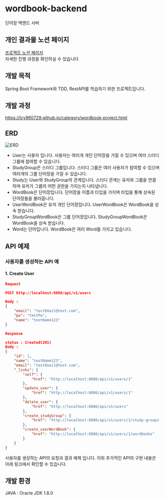 # wordbook-backend
단어장 백엔드 서버

## 개인 결과물 노션 페이지
[프로젝트 노션 페이지](https://www.notion.so/lcy960729/a6c02aadac1b4f46bf05e48580172240)  
자세한 진행 과정을 확인하실 수 있습니다

## 개발 목적
Spring Boot Framework와 TDD, RestAPI를 학습하기 위한 프로젝트입니다.

## 개발 과정
https://lcy960729.github.io/category/wordbook-project.html

## ERD
![ERD](https://user-images.githubusercontent.com/58020519/108622313-44dbff80-747b-11eb-96e4-ccc9be21fbaa.png)
* User는 사용자 입니다. 사용자는 여러개 개인 단어장을 가질 수 있으며 여러 스터디 그룹에 참여할 수 있습니다.
* StudyGroup은 스터디 그룹입니다. 스터디 그룹은 여러 사용자가 참여할 수 있으며 여러개의 그룹 단어장을 가질 수 있습니다.
* Study는 User와 StudyGroup의 관계입니다. 스터디 관계는 유저와 그룹을 연결하며 유저가 그룹의 어떤 권한을 가지는지 나타냅니다.
* WordBook은 단어장입니다. 단어장을 이름과 타입을 가지며 타입을 통해 상속된 단어장들을 불러옵니다.
* UserWordBook은 유저 개인 단어장입니다. UserWordBook은 WordBook을 상속 받습니다.
* StudyGroupWordBook은 그룹 단어장입니다. StudyGroupWordBook은 WordBook을 상속 받습니다.
* Word는 단어입니다. WordBook은 여러 Word를 가지고 있습니다.

## API 예제
### 사용자를 생성하는 API 예
#### 1. Create User

```json
Request

POST http://localhost:8080/api/v1/users

Body : 
{
    "email": "testEmail@test.com",
    "pw": "testPw",
    "name": "testName123"
}
```

```json
Response

status : Created(201)
Body : 
{
    "id": 1,
    "name": "testName123",
    "email": "testEmail@test.com",
    "_links": {
        "self": {
            "href": "http://localhost:8080/api/v1/users/1"
        },
        "update_user": {
            "href": "http://localhost:8080/api/v1/users/1"
        },
        "delete_user": {
            "href": "http://localhost:8080/api/v1/users"
        },
        "create_studyGroup": {
            "href": "http://localhost:8080/api/v1/users/1/study-groups"
        },
        "create_userWordBook": {
            "href": "http://localhost:8080/api/v1/users/1/wordbooks"
        }
    }
}
```
사용자를 생성하는 API의 요청과 결과 예제 입니다. 이외 추가적인 API의 구현 내용은 아래 링크에서 확인할 수 있습니다.

## 개발 환경
JAVA : Oracle JDK 1.8.0
